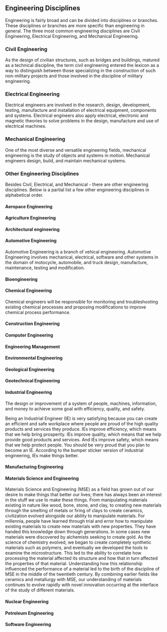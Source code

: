 ## Engineering Disciplines

Engineering is fairly broad and can be divided into disciplines or branches. These disciplines or branches are more specific than engineering in general. The three most common engineering disciplines are Civil Engineering, Electrical Engineering, and Mechanical Engineering.

### Civil Engineering

As the design of civilian structures, such as bridges and buildings, matured as a technical discipline, the term civil engineering entered the lexicon as a way to distinguish between those specializing in the construction of such non-military projects and those involved in the discipline of military engineering.

### Electrical Engineering

Electrical engineers are involved in the research, design, development, testing, manufacture and installation of electrical equipment, components and systems. Electrical engineers also apply electrical, electronic and magnetic theories to solve problems in the design, manufacture and use of electrical machines.

### Mechanical Engineering

One of the most diverse and versatile engineering fields, mechanical engineering is the study of objects and systems in motion. Mechanical engineers design, build, and maintain mechanical systems.

### Other Engineering Disciplines

Besides Civil, Electrical, and Mechanical - there are other engineering disciplines. Below is a partial list a few other engineering disciplines in alphabetical order.

#### Aeropace Engineering

#### Agriculture Engineering

#### Architectural engineering

#### Automotive Engineering

Automotive Engineering is a branch of vehical engineering. Automotive Engineering involves mechanical, electrical, software and other systems in the domain of motocycle, automobile, and truck design, manufacture, maintenance, testing and modification.

#### Bioengineering

#### Chemical Engineering

Chemical engineers will be responsible for monitoring and troubleshooting existing chemical processes and proposing modifications to improve chemical process performance.

#### Construction Engineering

#### Computer Engineering

#### Engineering Management

#### Environmental Engineering

#### Geological Engineering

#### Geotechnical Engineering

#### Industrial Engineering

The design or improvement of a system of people, machines, information, and money to achieve some goal with efficiency, quality, and safety.

Being an Industrial Engineer (IE) is very satisfying because you can create an efficient and safe workplace where people are proud of the high quality products and services they produce. IEs improve efficiency, which means that we help bring prosperity. IEs improve quality, which means that we help provide good products and services. And IEs improve safety, which means that we help protect people. You should be very proud that you plan to become an IE. According to the bumper sticker version of industrial engineering, IEs make things better.

#### Manufacturing Engineering

#### Materials Science and Engineering

Materials Science and Engineering (MSE) as a field has grown out of our desire to make things that better our lives; there has always been an interest in the stuff we use to make these things. From manipulating materials existing in nature like wood, bone, stone, and clay, to creating new materials through the smelting of metals or firing of clays to create ceramics, civilization evolved alongside our ability to manipulate materials. For millennia, people have learned through trial and error how to manipulate existing materials to create new materials with new properties. They have handed this knowledge down through generations. In some cases new materials were discovered by alchemists seeking to create gold. As the science of chemistry evolved, we began to create completely synthetic materials such as polymers, and eventually we developed the tools to examine the microstructure. This led to the ability to correlate how processing the material affected its structure and how that in turn affected the properties of that material. Understanding how this relationship influenced the performance of a material led to the birth of the discipline of MSE in the middle of the twentieth century. By combining earlier fields like ceramics and metallurgy with MSE, our understanding of materials continues to evolve rapidly with novel innovation occurring at the interface of the study of different materials.

#### Nuclear Engineering

#### Petroleum Engineering

#### Software Engineering
